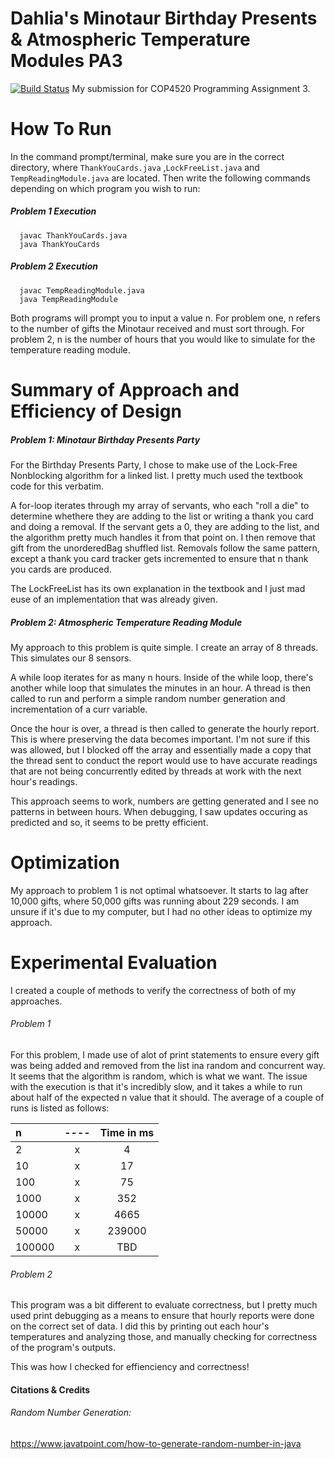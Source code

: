 # Dahlia's Minotaur Birthday Presents & Atmospheric Temperature Modules PA3

[![Build Status](https://travis-ci.org/joemccann/dillinger.svg?branch=master)](https://travis-ci.org/joemccann/dillinger)
My submission for COP4520 Programming Assignment 3. 

# How To Run
In the command prompt/terminal, make sure you are in the correct directory, where ```ThankYouCards.java``` ,```LockFreeList.java``` and ```TempReadingModule.java``` are located. Then write the following commands depending on which program you wish to run:
##### Problem 1 Execution
```
  javac ThankYouCards.java
  java ThankYouCards
```
##### Problem 2 Execution
```
  javac TempReadingModule.java
  java TempReadingModule
```
Both programs will prompt you to input a value n. For problem one, n refers to the number of gifts the Minotaur received and must sort through. For problem 2, n is the number of hours that you would like to simulate for the temperature reading module. 

# Summary of Approach and Efficiency of Design 
##### Problem 1: Minotaur Birthday Presents Party
For the Birthday Presents Party, I chose to make use of the Lock-Free Nonblocking algorithm for a linked list. I pretty much used the textbook code for this verbatim.  

A for-loop iterates through my array of servants, who each "roll a die" to determine whethere they are adding to the list or writing a thank you card and doing a removal. If the servant gets a 0, they are adding to the list, and the algorithm pretty much handles it from that point on. I then remove that gift from the unorderedBag shuffled list. Removals follow the same pattern, except a thank you card tracker gets incremented to ensure that n thank you cards are produced.

The LockFreeList has its own explanation in the textbook and I just mad euse of an implementation that was already given. 

##### Problem 2: Atmospheric Temperature Reading Module
My approach to this problem is quite simple. I create an array of 8 threads. This simulates our 8 sensors. 

A while loop iterates for as many n hours. Inside of the while loop, there's another while loop that simulates the minutes in an hour. A thread is then called to run and perform a simple random number generation and incrementation of a curr variable.

Once the hour is over, a thread is then called to generate the hourly report. This is where preserving the data becomes important. I'm not sure if this was allowed, but I blocked off the array and essentially made a copy that the thread sent to conduct the report would use to have accurate readings that are not being concurrently edited by threads at work with the next hour's readings. 

This approach seems to work, numbers are getting generated and I see no patterns in between hours. When debugging, I saw updates occuring as predicted and so, it seems to be pretty efficient. 

# Optimization
My approach to problem 1 is not optimal whatsoever. It starts to lag after 10,000 gifts, where 50,000 gifts was running about 229 seconds. I am unsure if it's due to my computer, but I had no other ideas to optimize my approach.


# Experimental Evaluation
I created a couple of methods to verify the correctness of both of my approaches.
###### Problem 1
For this problem, I made use of alot of print statements to ensure every gift was being added and removed from the list ina random and concurrent way. It seems that the algorithm is random, which is what we want. The issue with the execution is that it's incredibly slow, and it takes a while to run  about half of the expected n value that it should. The average of a couple of runs is listed as follows:

| n     | ---- | Time in ms      |
| :---        |    :----:   |         :----: |
| 2      | x       |  4  |
| 10  | x        | 17      |
| 100     | x       | 75   |
| 1000      | x       | 352   |
| 10000     | x       | 4665   |
| 50000     | x       | 239000   |
| 100000     | x       | TBD   |


###### Problem 2
This program was a bit different to evaluate correctness, but I pretty much used print debugging as a means to ensure that hourly reports were done on the correct set of data. I did this by printing out each hour's temperatures and analyzing those, and manually checking for correctness of the program's outputs.

This was how I checked for effienciency and correctness!

#### Citations & Credits
###### Random Number Generation: 
https://www.javatpoint.com/how-to-generate-random-number-in-java

